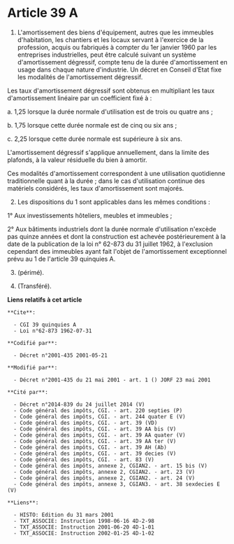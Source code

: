 # Article 39 A

1. L'amortissement des biens d'équipement, autres que les immeubles d'habitation, les chantiers et les locaux servant à
l'exercice de la profession, acquis ou fabriqués à compter du 1er janvier 1960 par les entreprises industrielles, peut être
calculé suivant un système d'amortissement dégressif, compte tenu de la durée d'amortissement en usage dans chaque nature
d'industrie. Un décret en Conseil d'Etat fixe les modalités de l'amortissement dégressif.

Les taux d'amortissement dégressif sont obtenus en multipliant les taux d'amortissement linéaire par un coefficient fixé à :

a. 1,25 lorsque la durée normale d'utilisation est de trois ou quatre ans ;

b. 1,75 lorsque cette durée normale est de cinq ou six ans ;

c. 2,25 lorsque cette durée normale est supérieure à six ans.

L'amortissement dégressif s'applique annuellement, dans la limite des plafonds, à la valeur résiduelle du bien à amortir.

Ces modalités d'amortissement correspondent à une utilisation quotidienne traditionnelle quant à la durée ; dans le cas
d'utilisation continue des matériels considérés, les taux d'amortissement sont majorés.

2. Les dispositions du 1 sont applicables dans les mêmes conditions :

1° Aux investissements hôteliers, meubles et immeubles ;

2° Aux bâtiments industriels dont la durée normale d'utilisation n'excède pas quinze années et dont la construction est
achevée postérieurement à la date de la publication de la loi n° 62-873 du 31 juillet 1962, à l'exclusion cependant des
immeubles ayant fait l'objet de l'amortissement exceptionnel prévu au 1 de l'article 39 quinquies A.

3. (périmé).

4. (Transféré).

**Liens relatifs à cet article**

	**Cite**:

	  - CGI 39 quinquies A
	  - Loi n°62-873 1962-07-31

	**Codifié par**:

	  - Décret n°2001-435 2001-05-21

	**Modifié par**:

	  - Décret n°2001-435 du 21 mai 2001 - art. 1 () JORF 23 mai 2001

	**Cité par**:

	  - Décret n°2014-839 du 24 juillet 2014 (V)
	  - Code général des impôts, CGI. - art. 220 septies (P)
	  - Code général des impôts, CGI. - art. 244 quater E (V)
	  - Code général des impôts, CGI. - art. 39 (VD)
	  - Code général des impôts, CGI. - art. 39 AA bis (V)
	  - Code général des impôts, CGI. - art. 39 AA quater (V)
	  - Code général des impôts, CGI. - art. 39 AA ter (V)
	  - Code général des impôts, CGI. - art. 39 AH (Ab)
	  - Code général des impôts, CGI. - art. 39 decies (V)
	  - Code général des impôts, CGI. - art. 83 (V)
	  - Code général des impôts, annexe 2, CGIAN2. - art. 15 bis (V)
	  - Code général des impôts, annexe 2, CGIAN2. - art. 23 (V)
	  - Code général des impôts, annexe 2, CGIAN2. - art. 24 (V)
	  - Code général des impôts, annexe 3, CGIAN3. - art. 38 sexdecies E (V)

	**Liens**:

	  - HISTO: Edition du 31 mars 2001
	  - TXT_ASSOCIE: Instruction 1998-06-16 4D-2-98
	  - TXT_ASSOCIE: Instruction 2001-06-20 4D-1-01
	  - TXT_ASSOCIE: Instruction 2002-01-25 4D-1-02
